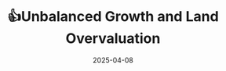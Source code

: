 ---
title: "👍Unbalanced Growth and Land Overvaluation"
collection: publications
link: https://doi.org/10.1073/pnas.2423295122
venue: "Proceedings of the National Academy of Sciences"
date: 2025-04-08
tags:
  - theoretical
  - macro
  - finance
coauthor: "Tomohiro Hirano"
wpurl: https://arxiv.org/abs/2307.00349
slides: https://alexisakira.github.io/files/slides/slides_unbalanced.pdf
code: https://alexisakira.github.io/files/code_unbalanced_growth.zip
---